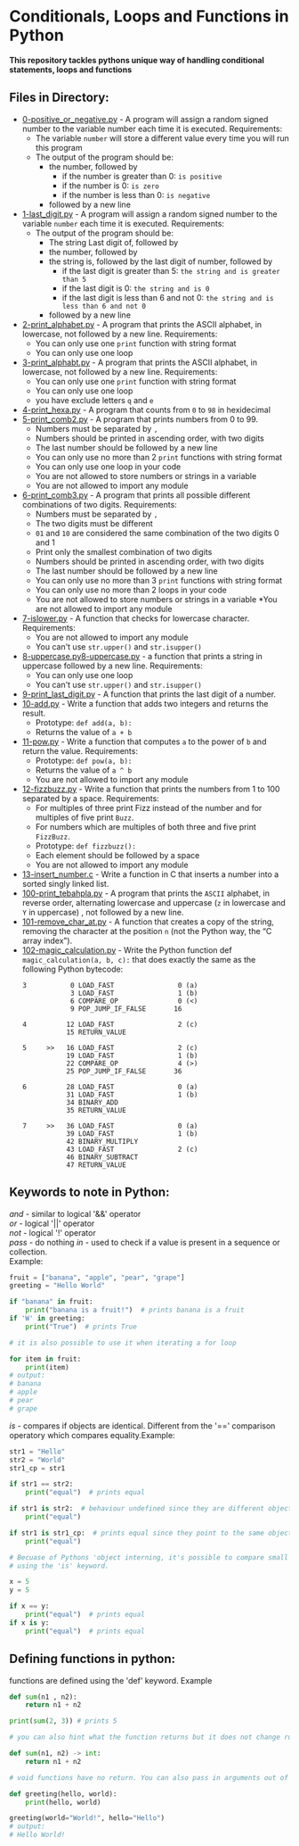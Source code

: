 # Conditionals, Loops and Functions in Python

**This repository tackles pythons unique way of handling conditional statements, loops and functions**

## Files in Directory:

* [0-positive_or_negative.py](0-positive_or_negative.py) - A program will assign a random signed number to the variable number each time it is executed. Requirements:
  * The variable `number` will store a different value every time you will run this program
  * The output of the program should be:
    * the number, followed by
      * if the number is greater than 0: `is positive`
      * if the number is 0: `is zero`
      * if the number is less than 0: `is negative`
    * followed by a new line
* [1-last_digit.py](1-last_digit.py) - A program will assign a random signed number to the variable `number` each time it is executed. Requirements:
  * The output of the program should be:
    * The string Last digit of, followed by
    * the number, followed by
    * the string is, followed by the last digit of number, followed by
      * if the last digit is greater than 5: `the string and is greater than 5`
      * if the last digit is 0: `the string and is 0`
      * if the last digit is less than 6 and not 0: `the string and is less than 6 and not 0`
    * followed by a new line
* [2-print_alphabet.py](2-print_alphabet.py) - A program that prints the ASCII alphabet, in lowercase, not followed by a new line. Requirements:
  * You can only use one `print` function with string format
  * You can only use one loop
* [3-print_alphabt.py](3-print_alphabt.py) - A program that prints the ASCII alphabet, in lowercase, not followed by a new line. Requirements:
  * You can only use one `print` function with string format
  * You can only use one loop
  * you have exclude letters `q` and `e`
* [4-print_hexa.py](4-print_hexa.py) - A program that counts from `0` to `98` in hexidecimal
* [5-print_comb2.py](5-print_comb2.py) - A program that prints numbers from 0 to 99.
  * Numbers must be separated by `, `
  * Numbers should be printed in ascending order, with two digits
  * The last number should be followed by a new line
  * You can only use no more than 2 `print` functions with string format
  * You can only use one loop in your code
  * You are not allowed to store numbers or strings in a variable
  * You are not allowed to import any module
* [6-print_comb3.py](6-print_comb3.py) -  A program that prints all possible different combinations of two digits. Requirements:
  * Numbers must be separated by `, `
  * The two digits must be different
  * `01` and `10` are considered the same combination of the two digits 0 and 1
  * Print only the smallest combination of two digits
  * Numbers should be printed in ascending order, with two digits
  * The last number should be followed by a new line
  * You can only use no more than 3 `print` functions with string format
  * You can only use no more than 2 loops in your code
  * You are not allowed to store numbers or strings in a variable
  *You are not allowed to import any module
* [7-islower.py](7-islower.py) - A function that checks for lowercase character. Requirements:
  * You are not allowed to import any module
  * You can't use `str.upper()` and `str.isupper()`
* [8-uppercase.py8-uppercase.py](8-uppercase.py) -  a function that prints a string in uppercase followed by a new line. Requirements:
  * You can only use one loop
  * You can't use `str.upper()` and `str.isupper()`
* [9-print_last_digit.py](9-print_last_digit.py) - A function that prints the last digit of a number. 
* [10-add.py](10-add.py) - Write a function that adds two integers and returns the result.
  * Prototype: `def add(a, b):`
  * Returns the value of `a + b`
* [11-pow.py](11-pow.py) - Write a function that computes `a` to the power of `b` and return the value. Requirements:
  * Prototype: `def pow(a, b):`
  * Returns the value of `a ^ b`
  * You are not allowed to import any module
* [12-fizzbuzz.py](12-fizzbuzz.py) - Write a function that prints the numbers from 1 to 100 separated by a space. Requirements:
  * For multiples of three print Fizz instead of the number and for multiples of five print `Buzz`.
  * For numbers which are multiples of both three and five print `FizzBuzz`.
  * Prototype: `def fizzbuzz():`
  * Each element should be followed by a space
  * You are not allowed to import any module
* [13-insert_number.c](13-insert_number.c) - Write a function in C that inserts a number into a sorted singly linked list.
* [100-print_tebahpla.py](100-print_tebahpla.py) - A program that prints the `ASCII` alphabet, in reverse order, alternating lowercase and uppercase (`z` in lowercase and `Y` in uppercase) , not followed by a new line.
* [101-remove_char_at.py](101-remove_char_at.py) - A function that creates a copy of the string, removing the character at the position `n` (not the Python way, the “C array index”).
* [102-magic_calculation.py](102-magic_calculation.py) - Write the Python function def `magic_calculation(a, b, c):` that does exactly the same as the following Python bytecode:
  ```
  3           0 LOAD_FAST                0 (a)
              3 LOAD_FAST                1 (b)
              6 COMPARE_OP               0 (<)
              9 POP_JUMP_IF_FALSE       16

  4          12 LOAD_FAST                2 (c)
             15 RETURN_VALUE

  5     >>   16 LOAD_FAST                2 (c)
             19 LOAD_FAST                1 (b)
             22 COMPARE_OP               4 (>)
             25 POP_JUMP_IF_FALSE       36

  6          28 LOAD_FAST                0 (a)
             31 LOAD_FAST                1 (b)
             34 BINARY_ADD
             35 RETURN_VALUE

  7     >>   36 LOAD_FAST                0 (a)
             39 LOAD_FAST                1 (b)
             42 BINARY_MULTIPLY
             43 LOAD_FAST                2 (c)
             46 BINARY_SUBTRACT
             47 RETURN_VALUE
  ```

## Keywords to note in Python:

*and* - similar to logical '&&' operator <br>
*or* - logical '||' operator<br>
*not* - logical '!' operator<br>
*pass* - do nothing
*in* - used to check if a value is present in a sequence or collection.<br>Example:
```Python
fruit = ["banana", "apple", "pear", "grape"]
greeting = "Hello World"

if "banana" in fruit:
    print("banana is a fruit!")  # prints banana is a fruit
if 'W' in greeting:
    print("True")  # prints True

# it is also possible to use it when iterating a for loop

for item in fruit:
    print(item)
# output:
# banana
# apple
# pear
# grape
```
*is* - compares if objects are identical. Different from the '==' comparison operatory which compares equality.Example:
```Python
str1 = "Hello"
str2 = "World"
str1_cp = str1

if str1 == str2:
    print("equal")  # prints equal

if str1 is str2:  # behaviour undefined since they are different objects
    print("equal")

if str1 is str1_cp:  # prints equal since they point to the same object
    print("equal")

# Becuase of Pythons 'object interning, it's possible to compare small integers (-5, 256)...
# using the 'is' keyword.

x = 5
y = 5

if x == y:
    print("equal")  # prints equal
if x is y:
    print("equal")  # prints equal
```

## Defining functions in python:

functions are defined using the 'def' keyword. Example
```Python
def sum(n1 , n2):
    return n1 + n2

print(sum(2, 3)) # prints 5

# you can also hint what the function returns but it does not change runtime execution

def sum(n1, n2) -> int:
    return n1 + n2

# void functions have no return. You can also pass in arguments out of order using '='

def greeting(hello, world):
    print(hello, world)

greeting(world="World!", hello="Hello")
# output:
# Hello World!
```
